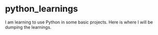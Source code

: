 # python_learnings

I am learning to use Python in some basic projects. Here is where I will be dumping the learnings.
